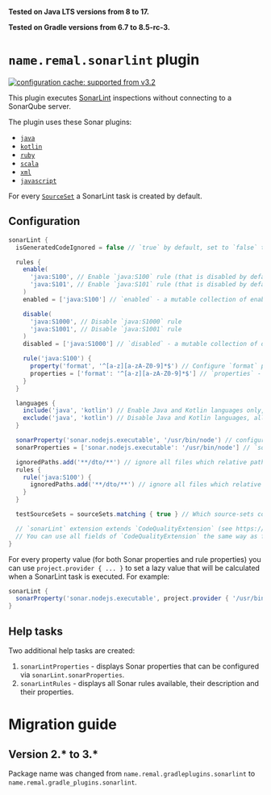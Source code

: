 **Tested on Java LTS versions from <!--property:java-runtime.min-version-->8<!--/property--> to <!--property:java-runtime.max-version-->17<!--/property-->.**

**Tested on Gradle versions from <!--property:gradle-api.min-version-->6.7<!--/property--> to <!--property:gradle-api.max-version-->8.5-rc-3<!--/property-->.**

# `name.remal.sonarlint` plugin

[![configuration cache: supported from v3.2](https://img.shields.io/static/v1?label=configuration%20cache&message=supported+from+v3.2&color=success)](https://docs.gradle.org/current/userguide/configuration_cache.html)

This plugin executes [SonarLint](https://www.sonarlint.org/) inspections without connecting to a SonarQube server.

The plugin uses these Sonar plugins:
<!--sonar-plugins-list-->

* [`java`](https://rules.sonarsource.com/java)
* [`kotlin`](https://rules.sonarsource.com/kotlin)
* [`ruby`](https://rules.sonarsource.com/ruby)
* [`scala`](https://rules.sonarsource.com/scala)
* [`xml`](https://rules.sonarsource.com/xml)
* [`javascript`](https://rules.sonarsource.com/javascript)

<!--/sonar-plugins-list-->

For every [`SourceSet`](https://docs.gradle.org/current/javadoc/org/gradle/api/tasks/SourceSet.html) a SonarLint task is created by default.

## Configuration

```groovy
sonarLint {
  isGeneratedCodeIgnored = false // `true` by default, set to `false` to validate generated code (code inside `./build/`)

  rules {
    enable(
      'java:S100', // Enable `java:S100` rule (that is disabled by default)
      'java:S101', // Enable `java:S101` rule (that is disabled by default)
    )
    enabled = ['java:S100'] // `enabled` - a mutable collection of enabled rules

    disable(
      'java:S1000', // Disable `java:S1000` rule
      'java:S1001', // Disable `java:S1001` rule
    )
    disabled = ['java:S1000'] // `disabled` - a mutable collection of disabled rules

    rule('java:S100') {
      property('format', '^[a-z][a-zA-Z0-9]*$') // Configure `format` property for `java:S100` rule
      properties = ['format': '^[a-z][a-zA-Z0-9]*$'] // `properties` - a mutable map of rule properties
    }
  }

  languages {
    include('java', 'kotlin') // Enable Java and Kotlin languages only, all other languages become disabled
    exclude('java', 'kotlin') // Disable Java and Kotlin languages, all other languages remain enabled
  }

  sonarProperty('sonar.nodejs.executable', '/usr/bin/node') // configure Node.js executable path via `sonar.nodejs.executable` Sonar property
  sonarProperties = ['sonar.nodejs.executable': '/usr/bin/node'] // `sonarProperties` - a mutable map of Sonar properties

  ignoredPaths.add('**/dto/**') // ignore all files which relative path matches `**/dto/**` glob for all rules
  rules {
    rule('java:S100') {
      ignoredPaths.add('**/dto/**') // ignore all files which relative path matches `**/dto/**` glob for rule `java:S100`
    }
  }

  testSourceSets = sourceSets.matching { true } // Which source-sets contain test sources. Source-sets created by plugins like `name.remal.test-source-sets` are automatically integrated. Most probably, you don't have to configure anything yourself.

  // `sonarLint` extension extends `CodeQualityExtension` (see https://docs.gradle.org/current/javadoc/org/gradle/api/plugins/quality/CodeQualityExtension.html).
  // You can use all fields of `CodeQualityExtension` the same way as for `checkstyle`, for example.
}
```

For every property value (for both Sonar properties and rule properties) you can use `project.provider { ... }` to set a lazy value that will be calculated when a SonarLint task is executed. For example:

```groovy
sonarLint {
  sonarProperty('sonar.nodejs.executable', project.provider { '/usr/bin/node' })
}
```

## Help tasks

Two additional help tasks are created:

1. `sonarLintProperties` - displays Sonar properties that can be configured via `sonarLint.sonarProperties`.
2. `sonarLintRules` - displays all Sonar rules available, their description and their properties.

# Migration guide

## Version 2.* to 3.*

Package name was changed from `name.remal.gradleplugins.sonarlint` to `name.remal.gradle_plugins.sonarlint`.

